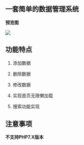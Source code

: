 ##		一套简单的数据管理系统

**预览图**

![](https://ws3.sinaimg.cn/large/005BYqpggy1g2a55vb2hej31160htdh2.jpg)

##		功能特点

1. 添加数据

2. 删除数据

3. 修改数据

4. 实现首页无限懒加载

5. 搜索功能实现

##		注意事项

**不支持PHP7.X版本**



   

   

   

   

   

   

   

   
